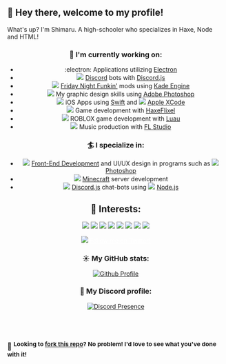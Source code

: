<!-- Sorry I completely suck at code organization -->

## :wave: Hey there, welcome to my profile! 

What's up? I'm Shimaru. A high-schooler who specializes in Haxe, Node and HTML! 

<div align="center">

### 🍍  I'm currently working on:

- :electron:  Applications utilizing [Electron](https://github.com/electron/electron)
- <span><img src="https://i.imgur.com/7jv0Ke0.png"></img></span>  [Discord](https://discord.com/) bots with [Discord.js](https://github.com/discordjs/discord.js)
- <span><img src="https://i.imgur.com/1WnnmFB.png"></img></span>  [Friday Night Funkin'](https://github.com/ninjamuffin99/Funkin) mods using [Kade Engine](https://github.com/KadeDev/Kade-Engine)
- <span><img src="https://i.imgur.com/H43etG5.png"></img></span>  My graphic design skills using [Adobe Photoshop](https://photoshop.com/)
- <span><img src="https://i.imgur.com/E0IjtYO.png"></img></span>  iOS Apps using [Swift](https://github.com/apple/swift) and <img src="https://i.imgur.com/n4sUcka.png"></img></span>   [Apple XCode](https://developer.apple.com/xcode/)
- <span><img src="https://i.imgur.com/EFHi2eQ.png"></img></span>  Game development with [HaxeFlixel](https://github.com/HaxeFlixel/flixel)
 - <span><img src="https://i.imgur.com/JKlcba6.png"></img></span>  ROBLOX game development with [Luau](https://luau-lang.org/)
- <span><img src="https://i.imgur.com/46tZYQW.png"></img></span>  Music production with [FL Studio](https://image-line.com/fl-studio/)

### 🏄  I specialize in:
- <span><img src="https://i.imgur.com/tVZQoA7.png"></img></span>   [Front-End Development](https://frontendmasters.com/books/front-end-handbook/2018/what-is-a-FD.html) and UI/UX design in programs such as <span><img src="https://i.imgur.com/H43etG5.png"></img></span>  [Photoshop](https://photoshop.com)
- <span><img src="https://i.imgur.com/6SNCzPB.png"></img></span>   [Minecraft](https://www.minecraft.net/) server development
- <span><img src="https://i.imgur.com/9R0n0CS.png"></img></span>   [Discord.js](https://github.com/discordjs/discord.js) chat-bots using <img src="https://i.imgur.com/7MK1FOU.png"></img></span>   [Node.js](https://github.com/nodejs/node)

<h2 align="center">🌴  Interests:</h2> <!-- I cannot stress how much this section annoys me, IT'S JUST SO MESSY -->
<p align="center"><img src="https://img.shields.io/badge/html5%20-%23E34F26.svg?&style=for-the-badge&logo=html5&logoColor=white"/> <img src="https://img.shields.io/badge/css3%20-%231572B6.svg?&style=for-the-badge&logo=css3&logoColor=white"/> <img src="https://img.shields.io/static/v1?style=for-the-badge&message=Haxe&color=EA8220&logo=Haxe&logoColor=FFFFFF&label=">
<img src="https://img.shields.io/badge/node.js%20-%2343853D.svg?&style=for-the-badge&logo=node.js&logoColor=white"/> <img src="https://img.shields.io/badge/javascript%20-%23323330.svg?&style=for-the-badge&logo=javascript&logoColor=%23F7DF1E"/> <img src="https://img.shields.io/badge/git%20-%23F05033.svg?&style=for-the-badge&logo=git&logoColor=white"> <img src="https://img.shields.io/badge/adobe%20photoshop%20-%2331A8FF.svg?&style=for-the-badge&logo=adobe%20photoshop&logoColor=white"/> <img src="https://img.shields.io/static/v1?style=for-the-badge&message=Blender&color=F5792A&logo=Blender&logoColor=FFFFFF&label="> 

 
<span><img src="https://cdn.cms-twdigitalassets.com/content/dam/developer-twitter/images/Twitter_logo_white_16.png"></img></span> <a class = "twitter" style="color:white;" href="https://twitter.com/intent/follow?&region=follow_link&screen_name=shimaruwu">Follow me on Twitter! </a>

 
### ☀️  My GitHub stats:
[![Github Profile](https://github-readme-stats.vercel.app/api?username=devShimaru&hide_border=true&show_icons=true&theme=tokyonight)](https://github.com/devShimaru)
### 🌻  My Discord profile:

[![Discord Presence](https://lanyard-profile-readme.vercel.app/api/507691591612497921)](https://discord.com/users/507691591612497921)
</div>
 <br><br> 
 
### 🍴 <span> <sup> Looking to **[fork this repo](../../fork)**? No problem! I'd love to see what you've done with it! </sup> </span>
<!-- and yes, i would! -->
